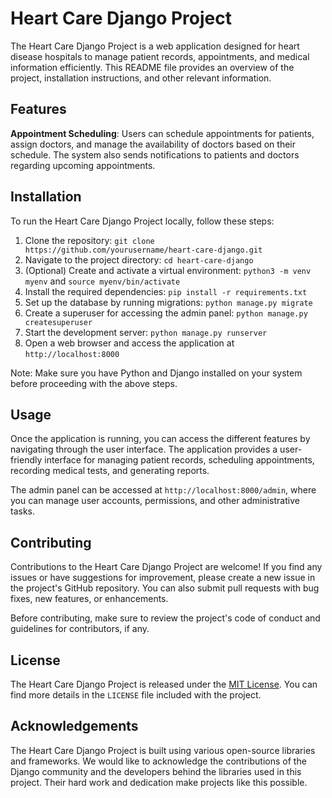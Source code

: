 # Heart Care Django Project

The Heart Care Django Project is a web application designed for heart disease hospitals to manage patient records, appointments, and medical information efficiently. This README file provides an overview of the project, installation instructions, and other relevant information.

## Features

**Appointment Scheduling**: Users can schedule appointments for patients, assign doctors, and manage the availability of doctors based on their schedule. The system also sends notifications to patients and doctors regarding upcoming appointments.

## Installation

To run the Heart Care Django Project locally, follow these steps:

1. Clone the repository: `git clone https://github.com/yourusername/heart-care-django.git`
2. Navigate to the project directory: `cd heart-care-django`
3. (Optional) Create and activate a virtual environment: `python3 -m venv myenv` and `source myenv/bin/activate`
4. Install the required dependencies: `pip install -r requirements.txt`
5. Set up the database by running migrations: `python manage.py migrate`
6. Create a superuser for accessing the admin panel: `python manage.py createsuperuser`
7. Start the development server: `python manage.py runserver`
8. Open a web browser and access the application at `http://localhost:8000`

Note: Make sure you have Python and Django installed on your system before proceeding with the above steps.

## Usage

Once the application is running, you can access the different features by navigating through the user interface. The application provides a user-friendly interface for managing patient records, scheduling appointments, recording medical tests, and generating reports.

The admin panel can be accessed at `http://localhost:8000/admin`, where you can manage user accounts, permissions, and other administrative tasks.

## Contributing

Contributions to the Heart Care Django Project are welcome! If you find any issues or have suggestions for improvement, please create a new issue in the project's GitHub repository. You can also submit pull requests with bug fixes, new features, or enhancements.

Before contributing, make sure to review the project's code of conduct and guidelines for contributors, if any.

## License

The Heart Care Django Project is released under the [MIT License](https://opensource.org/licenses/MIT). You can find more details in the `LICENSE` file included with the project.

## Acknowledgements

The Heart Care Django Project is built using various open-source libraries and frameworks. We would like to acknowledge the contributions of the Django community and the developers behind the libraries used in this project. Their hard work and dedication make projects like this possible.
